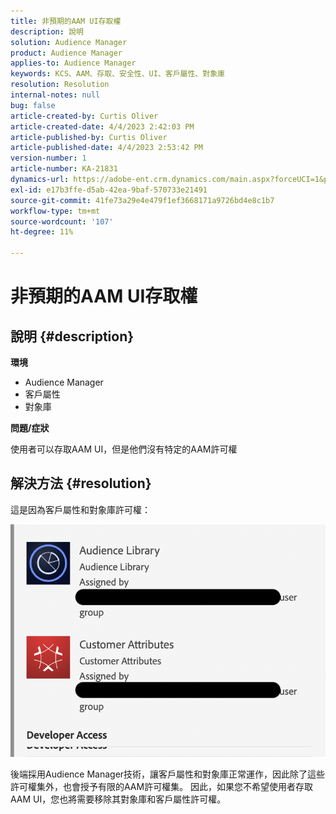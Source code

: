 ```yaml
---
title: 非預期的AAM UI存取權
description: 說明
solution: Audience Manager
product: Audience Manager
applies-to: Audience Manager
keywords: KCS、AAM、存取、安全性、UI、客戶屬性、對象庫
resolution: Resolution
internal-notes: null
bug: false
article-created-by: Curtis Oliver
article-created-date: 4/4/2023 2:42:03 PM
article-published-by: Curtis Oliver
article-published-date: 4/4/2023 2:53:42 PM
version-number: 1
article-number: KA-21831
dynamics-url: https://adobe-ent.crm.dynamics.com/main.aspx?forceUCI=1&pagetype=entityrecord&etn=knowledgearticle&id=e9c726db-f6d2-ed11-a7c7-6045bd006b25
exl-id: e17b3ffe-d5ab-42ea-9baf-570733e21491
source-git-commit: 41fe73a29e4e479f1ef3668171a9726bd4e8c1b7
workflow-type: tm+mt
source-wordcount: '107'
ht-degree: 11%

---
```


# 非預期的AAM UI存取權

## 說明 {#description}


<b>環境</b>

- Audience Manager
- 客戶屬性
- 對象庫


<b>問題/症狀</b>



使用者可以存取AAM UI，但是他們沒有特定的AAM許可權


## 解決方法 {#resolution}


這是因為客戶屬性和對象庫許可權：

![](assets/0f984131-f8d2-ed11-a7c7-6045bd006b25.png)



後端採用Audience Manager技術，讓客戶屬性和對象庫正常運作，因此除了這些許可權集外，也會授予有限的AAM許可權集。 因此，如果您不希望使用者存取AAM UI，您也將需要移除其對象庫和客戶屬性許可權。
